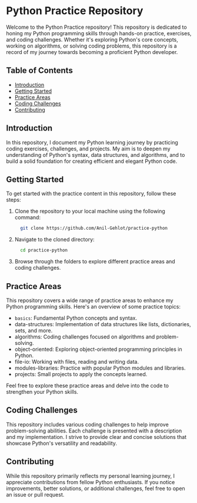 # Python Practice Repository

Welcome to the Python Practice repository! This repository is dedicated to honing my Python programming skills through hands-on practice, exercises, and coding challenges. Whether it's exploring Python's core concepts, working on algorithms, or solving coding problems, this repository is a record of my journey towards becoming a proficient Python developer.

## Table of Contents

- [Introduction](#introduction)
- [Getting Started](#getting-started)
- [Practice Areas](#practice-areas)
- [Coding Challenges](#coding-challenges)
- [Contributing](#contributing)

## Introduction

In this repository, I document my Python learning journey by practicing coding exercises, challenges, and projects. My aim is to deepen my understanding of Python's syntax, data structures, and algorithms, and to build a solid foundation for creating efficient and elegant Python code.

## Getting Started

To get started with the practice content in this repository, follow these steps:

1. Clone the repository to your local machine using the following command:

   ```bash
     git clone https://github.com/Anil-Gehlot/practice-python

2. Navigate to the cloned directory:

   ```bash
     cd practice-python

3. Browse through the folders to explore different practice areas and coding challenges.

## Practice Areas

This repository covers a wide range of practice areas to enhance my Python programming skills. Here's an overview of some practice topics:

- `basics`: Fundamental Python concepts and syntax.
- data-structures: Implementation of data structures like lists, dictionaries, sets, and more.
- algorithms: Coding challenges focused on algorithms and problem-solving.
- object-oriented: Exploring object-oriented programming principles in Python.
- file-io: Working with files, reading and writing data.
- modules-libraries: Practice with popular Python modules and libraries.
- projects: Small projects to apply the concepts learned.

Feel free to explore these practice areas and delve into the code to strengthen your Python skills.

## Coding Challenges

This repository includes various coding challenges to help improve problem-solving abilities. Each challenge is presented with a description and my implementation. I strive to provide clear and concise solutions that showcase Python's versatility and readability.

## Contributing

While this repository primarily reflects my personal learning journey, I appreciate contributions from fellow Python enthusiasts. If you notice improvements, better solutions, or additional challenges, feel free to open an issue or pull request.
